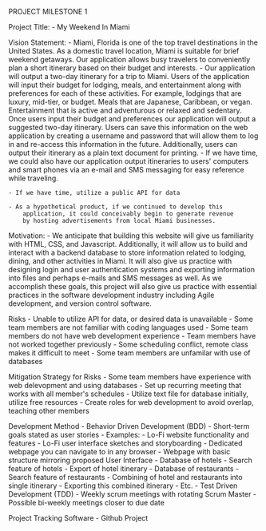 
PROJECT MILESTONE 1



Project Title:
	- My Weekend In Miami

Vision Statement:
	- Miami, Florida is one of the top travel destinations in the
		United States. As a domestic travel location, Miami is suitable
		for brief weekend getaways. Our application allows
		busy travelers to conveniently plan a short itinerary based
		on their budget and interests.
	- Our application will output a two-day itinerary for
		a trip to Miami. Users of the application
		will input their budget for lodging, meals, and
		entertainment along with preferences for each of
		these activities. For example, lodgings that are luxury,
		mid-tier, or budget. Meals that are Japanese, Caribbean,
		or vegan. Entertainment that is active and adventurous
		or relaxed and sedentary. Once users input their
		budget and preferences our application will output
		a suggested two-day itinerary. Users can save
		this information on the web application by creating
		a username and password that will allow them to
		log in and re-access this information in the future.
		Additionally, users can output their itinerary as
		a plain text document for printing.
	- If we have time, we could also have our application
		output itineraries to users' computers and smart phones
		via an e-mail and SMS messaging for easy reference while traveling.
		
	- If we have time, utilize a public API for data

	- As a hypothetical product, if we continued to develop this
		application, it could conceivably begin to generate revenue
		by hosting advertisements from local Miami businesses.

Motivation:
	- We anticipate that building this website will give us
		familiarity with HTML, CSS, and Javascript. Additionally,
		it will allow us to build and interact with a backend
		database to store information related to lodging, dining,
		and other activities in Miami. It will also give us practice
		with designing login and user authentication systems and
		exporting information into files and perhaps e-mails and 
		SMS messages as well. As we accomplish these goals, this 
		project will also give us practice with essential practices 
		in the software development industry including Agile development,
		and version control software.

Risks
	- Unable to utilize API for data, or desired data is unavailable
	- Some team members are not familiar with coding languages used
	- Some team members do not have web development experience
	- Team members have not worked together previously
	- Some scheduling conflict, remote class makes it difficult to meet
	- Some team members are unfamilar with use of databases

Mitigation Strategy for Risks
	- Some team members have experience with web delevopment and using databases
	- Set up recurring meeting that works with all member's schedules
	- Utilize text file for database initially, utilize free resources
	- Create roles for web development to avoid overlap, teaching other members


Development Method
	- Behavior Driven Development (BDD)
		- Short-term goals stated as user stories
		- Examples:
			- Lo-Fi website functionality and features
			- Lo-Fi user interface sketches and storyboarding
			- Dedicated webpage you can navigate to in any browser
			- Webpage with basic structure mirroring proposed User Interface
			- Database of hotels
			- Search feature of hotels
			- Export of hotel itinerary
			- Database of restaurants
			- Search feature of restaurants
			- Combining of hotel and restaurants into single itinerary
			- Exporting this combined itinerary
			- Etc.
	- Test Driven Development (TDD)
	- Weekly scrum meetings with rotating Scrum Master
	- Possible bi-weekly meetings closer to due date

Project Tracking Software
	- Github Project
